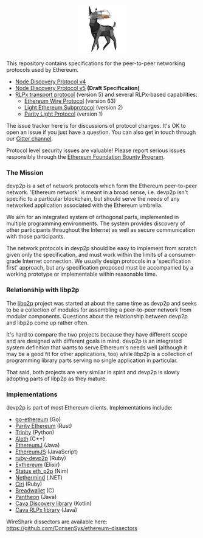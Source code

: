 <p align="center"><img src="etherdog.png"></p>

This repository contains specifications for the peer-to-peer networking protocols used by
Ethereum.

* [Node Discovery Protocol v4]
* [Node Discovery Protocol v5] **(Draft Specification)**
* [RLPx transport protocol] (version 5) and several RLPx-based capabilities:
  * [Ethereum Wire Protocol] (version 63)
  * [Light Ethereum Subprotocol] (version 2)
  * [Parity Light Protocol] (version 1)

The issue tracker here is for discussions of protocol changes. It's OK to open an issue if
you just have a question. You can also get in touch through our [Gitter channel].

Protocol level security issues are valuable! Please report serious issues responsibly
through the [Ethereum Foundation Bounty Program].

### The Mission

devp2p is a set of network protocols which form the Ethereum peer-to-peer network.
'Ethereum network' is meant in a broad sense, i.e. devp2p isn't specific to a particular
blockchain, but should serve the needs of any networked application associated with the
Ethereum umbrella.

We aim for an integrated system of orthogonal parts, implemented in multiple programming
environments. The system provides discovery of other participants throughout the Internet
as well as secure communication with those participants.

The network protocols in devp2p should be easy to implement from scratch given only the
specification, and must work within the limits of a consumer-grade Internet connection. We
usually design protocols in a 'specification first' approach, but any specification
proposed must be accompanied by a working prototype or implementable within reasonable
time.

### Relationship with libp2p

The [libp2p] project was started at about the same time as devp2p and seeks to be a
collection of modules for assembling a peer-to-peer network from modular components.
Questions about the relationship between devp2p and libp2p come up rather often.

It's hard to compare the two projects because they have different scope and are designed
with different goals in mind. devp2p is an integrated system definition that wants to
serve Ethereum's needs well (although it may be a good fit for other applications, too)
while libp2p is a collection of programming library parts serving no single application in
particular.

That said, both projects are very similar in spirit and devp2p is slowly adopting parts of
libp2p as they mature.

### Implementations

devp2p is part of most Ethereum clients. Implementations include:

- [go-ethereum] (Go)
- [Parity Ethereum] (Rust)
- [Trinity] (Python)
- [Aleth] (C++)
- [EthereumJ] (Java)
- [EthereumJS] (JavaScript)
- [ruby-devp2p] (Ruby)
- [Exthereum] (Elixir)
- [Status eth_p2p] (Nim)
- [Nethermind] (.NET)
- [Ciri] (Ruby)
- [Breadwallet] \(C)
- [Pantheon] (Java)
- [Cava Discovery library] (Kotlin)
- [Cava RLPx library] (Java)

WireShark dissectors are available here: https://github.com/ConsenSys/ethereum-dissectors

[Node Discovery Protocol v4]: ./discv4.md
[Node Discovery Protocol v5]: ./discv5/discv5.md
[RLPx transport protocol]: ./rlpx.md
[Ethereum Wire Protocol]: ./caps/eth.md
[Light Ethereum Subprotocol]: ./caps/les.md
[Parity Light Protocol]: ./caps/pip.md
[Gitter channel]: https://gitter.im/ethereum/devp2p
[Ethereum Foundation Bounty Program]: https://bounty.ethereum.org
[libp2p]: https://libp2p.io
[go-ethereum]: https://github.com/ethereum/go-ethereum/
[Parity Ethereum]: https://github.com/paritytech/parity-ethereum
[Trinity]: https://github.com/ethereum/trinity
[Aleth]: https://github.com/ethereum/aleth
[EthereumJ]: https://github.com/ethereum/ethereumj
[EthereumJS]: https://github.com/ethereumjs/ethereumjs-devp2p
[ruby-devp2p]: https://github.com/cryptape/ruby-devp2p
[Exthereum]: https://github.com/exthereum/ex_wire
[Status eth_p2p]: https://github.com/status-im/nim-eth-p2p
[Nethermind]: https://github.com/tkstanczak/nethermind
[Ciri]: https://github.com/ciri-ethereum/ciri
[Breadwallet]: https://github.com/breadwallet/breadwallet-core
[Pantheon]: https://github.com/PegaSysEng/pantheon
[Cava Discovery library]: https://github.com/consensys/cava/tree/master/devp2p
[Cava RLPx library]: https://github.com/consensys/cava/tree/master/rlpx
